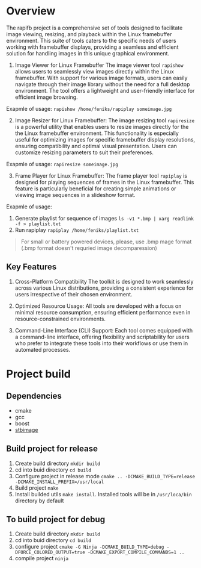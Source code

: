 # Overview

The rapifb project is a comprehensive set of tools designed to facilitate image viewing, resizing, and playback within the Linux framebuffer environment. This suite of tools caters to the specific needs of users working with framebuffer displays, providing a seamless and efficient solution for handling images in this unique graphical environment.

1. Image Viewer for Linux Framebuffer
The image viewer tool `rapishow` allows users to seamlessly view images directly within the Linux framebuffer. With support for various image formats, users can easily navigate through their image library without the need for a full desktop environment. The tool offers a lightweight and user-friendly interface for efficient image browsing.

Exapmle of usage:
```rapishow /home/feniks/rapiplay someimage.jpg```

2. Image Resizer for Linux Framebuffer:
The image resizing tool `rapiresize` is a powerful utility that enables users to resize images directly for the the Linux framebuffer environment. This functionality is especially useful for optimizing images for specific framebuffer display resolutions, ensuring compatibility and optimal visual presentation. Users can customize resizing parameters to suit their preferences.

Exapmle of usage:
```rapiresize someimage.jpg```


3. Frame Player for Linux Framebuffer:
The frame player tool `rapiplay` is designed for playing sequences of frames in the Linux framebuffer. This feature is particularly beneficial for creating simple animations or viewing image sequences in a slideshow format.

Exapmle of usage:
1. Generate playlist for sequence of images
```ls -v1 *.bmp | xarg readlink -f > playlist.txt```
2. Run rapiplay
```rapiplay /home/feniks/playlist.txt```

> For small or battery powered devices, please, use .bmp mage format (.bmp format doesn't requried image decomparession)

## Key Features

1. Cross-Platform Compatibility
The toolkit is designed to work seamlessly across various Linux distributions, providing a consistent experience for users irrespective of their chosen environment.

2. Optimized Resource Usage:
All tools are developed with a focus on minimal resource consumption, ensuring efficient performance even in resource-constrained environments.

3. Command-Line Interface (CLI) Support:
Each tool comes equipped with a command-line interface, offering flexibility and scriptability for users who prefer to integrate these tools into their workflows or use them in automated processes.

# Project build

## Dependencies
* cmake
* gcc
* boost
* [stbimage](https://github.com/nothings/stb)

## Build project for release
1. Create build directory ```mkdir build```
2. cd into buid directory ```cd build```
3. Configure project in release mode ```cmake .. -DCMAKE_BUILD_TYPE=release -DCMAKE_INSTALL_PREFIX=/usr/local```
4. Build project ```make```
5. Install builded utils ```make install```. Installed tools will be in ```/usr/loca/bin``` directory by default

## To build project for debug
1. Create build directory ```mkdir build```
2. cd into buid directory ```cd build```
3. configure project ```cmake -G Ninja -DCMAKE_BUILD_TYPE=debug -DFORCE_COLORED_OUTPUT=true -DCMAKE_EXPORT_COMPILE_COMMANDS=1 ..```
4. compile project ```ninja```
